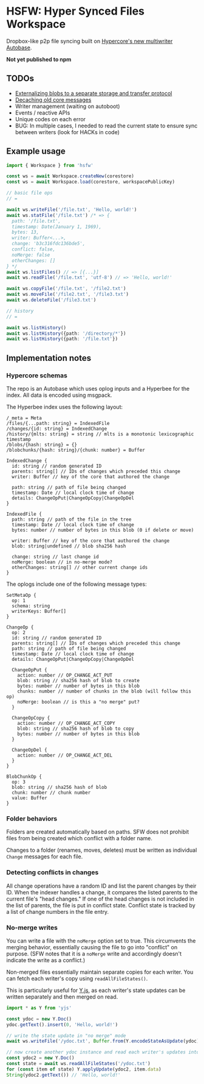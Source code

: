 # HSFW: Hyper Synced Files Workspace

Dropbox-like p2p file syncing built on [Hypercore's new multiwriter Autobase](https://github.com/hypercore-protocol/autobase).

**Not yet published to npm**

## TODOs

- [Externalizing blobs to a separate storage and transfer protocol](https://github.com/pfrazee/hyper-sfw/issues/1)
- [Decaching old core messages](https://github.com/pfrazee/hyper-sfw/issues/2)
- Writer management (waiting on autoboot)
- Events / reactive APIs
- Unique codes on each error
- BUG: In multiple cases, I needed to read the current state to ensure sync between writers (look for HACKs in code)

## Example usage

```typescript
import { Workspace } from 'hsfw'

const ws = await Workspace.createNew(corestore)
const ws = await Workspace.load(corestore, workspacePublicKey)

// basic file ops
// =

await ws.writeFile('/file.txt', 'Hello, world!')
await ws.statFile('/file.txt') /* => {
  path: '/file.txt',
  timestamp: Date(January 1, 1969),
  bytes: 13,
  writer: Buffer<...>,
  change: 'b3c316fdc136bde5',
  conflict: false,
  noMerge: false
  otherChanges: []
} */
await ws.listFiles() // => [{...}]
await ws.readFile('/file.txt', 'utf-8') // => 'Hello, world!'

await ws.copyFile('/file.txt', '/file2.txt')
await ws.moveFile('/file2.txt', '/file3.txt')
await ws.deleteFile('/file3.txt')

// history
// =

await ws.listHistory()
await ws.listHistory({path: '/directory/*'})
await ws.listHistory({path: '/file.txt'})
```

## Implementation notes

### Hypercore schemas

The repo is an Autobase which uses oplog inputs and a Hyperbee for the index. All data is encoded using msgpack.

The Hyperbee index uses the following layout:

```
/_meta = Meta
/files/{...path: string} = IndexedFile
/changes/{id: string} = IndexedChange
/history/{mlts: string} = string // mlts is a monotonic lexicographic timestamp
/blobs/{hash: string} = {}
/blobchunks/{hash: string}/{chunk: number} = Buffer

IndexedChange {
  id: string // random generated ID
  parents: string[] // IDs of changes which preceded this change
  writer: Buffer // key of the core that authored the change
  
  path: string // path of file being changed
  timestamp: Date // local clock time of change
  details: ChangeOpPut|ChangeOpCopy|ChangeOpDel
}

IndexedFile {
  path: string // path of the file in the tree
  timestamp: Date // local clock time of change
  bytes: number // number of bytes in this blob (0 if delete or move)

  writer: Buffer // key of the core that authored the change
  blob: string|undefined // blob sha256 hash

  change: string // last change id
  noMerge: boolean // in no-merge mode?
  otherChanges: string[] // other current change ids
}
```

The oplogs include one of the following message types:

```
SetMetaOp {
  op: 1
  schema: string
  writerKeys: Buffer[]
}

ChangeOp {
  op: 2
  id: string // random generated ID
  parents: string[] // IDs of changes which preceded this change
  path: string // path of file being changed
  timestamp: Date // local clock time of change
  details: ChangeOpPut|ChangeOpCopy|ChangeOpDel

  ChangeOpPut {
    action: number // OP_CHANGE_ACT_PUT
    blob: string // sha256 hash of blob to create
    bytes: number // number of bytes in this blob
    chunks: number // number of chunks in the blob (will follow this op)
    noMerge: boolean // is this a "no merge" put?
  }

  ChangeOpCopy {
    action: number // OP_CHANGE_ACT_COPY
    blob: string // sha256 hash of blob to copy
    bytes: number // number of bytes in this blob
  }

  ChangeOpDel {
    action: number // OP_CHANGE_ACT_DEL
  }
}

BlobChunkOp {
  op: 3
  blob: string // sha256 hash of blob
  chunk: number // chunk number
  value: Buffer
}
```

### Folder behaviors

Folders are created automatically based on paths. SFW does not prohibit files from being created which conflict with a folder name.

Changes to a folder (renames, moves, deletes) must be written as individual `Change` messages for each file.

### Detecting conflicts in changes

All change operations have a random ID and list the parent changes by their ID. When the indexer handles a change, it compares the listed parents to the current file's "head changes." If one of the head changes is not included in the list of parents, the file is put in conflict state. Conflict state is tracked by a list of change numbers in the file entry.

### No-merge writes

You can write a file with the `noMerge` option set to true. This circumvents the merging behavior, essentially causing the file to go into "conflict" on purpose. (SFW notes that it is a `noMerge` write and accordingly doesn't indicate the write as a conflict.)

Non-merged files essentially maintain separate copies for each writer. You can fetch each writer's copy using `readAllFileStates()`.

This is particularly useful for [Y.js](https://yjs.dev), as each writer's state updates can be written separately and then merged on read.

```js
import * as Y from 'yjs'

const ydoc = new Y.Doc()
ydoc.getText().insert(0, 'Hello, world!')

// write the state update in "no merge" mode
await ws.writeFile('/ydoc.txt', Buffer.from(Y.encodeStateAsUpdate(ydoc)), {noMerge: true})

// now create another ydoc instance and read each writer's updates into it
const ydoc2 = new Y.Doc()
const state = await ws.readAllFileStates('/ydoc.txt')
for (const item of state) Y.applyUpdate(ydoc2, item.data)
String(ydoc2.getText()) // 'Hello, world!'
```